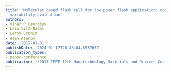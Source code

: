 ```yaml
---
title: 'Molecular based flash cell for low power flash application: optimization and
  variability evaluation'
authors:
- Vihar P Georgiev
- Laia Vilà-Nadal
- Leroy Cronin
- Asen Asenov
date: '2017-01-01'
publishDate: '2024-01-17T20:45:04.855763Z'
publication_types:
- paper-conference
publication: '*2017 IEEE 12th Nanotechnology Materials and Devices Conference (NMDC)*'
---
```

